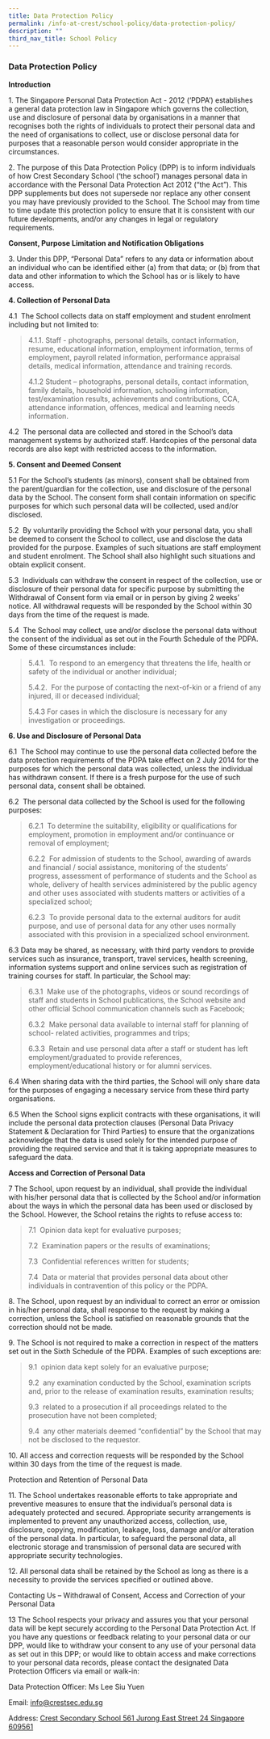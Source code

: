 ```yaml
---
title: Data Protection Policy
permalink: /info-at-crest/school-policy/data-protection-policy/
description: ""
third_nav_title: School Policy
---
```

### Data Protection Policy

**Introduction**

1\. The Singapore Personal Data Protection Act - 2012 (‘PDPA’) establishes a general data protection law in Singapore which governs the collection, use and disclosure of personal data by organisations in a manner that recognises both the rights of individuals to protect their personal data and the need of organisations to collect, use or disclose personal data for purposes that a reasonable person would consider appropriate in the circumstances.

  

2\. The purpose of this Data Protection Policy (DPP) is to inform individuals of how Crest Secondary School (‘the school’) manages personal data in accordance with the Personal Data Protection Act 2012 (“the Act”). This DPP supplements but does not supersede nor replace any other consent you may have previously provided to the School. The School may from time to time update this protection policy to ensure that it is consistent with our future developments, and/or any changes in legal or regulatory requirements.

  

**Consent, Purpose Limitation and Notification Obligations**

3. Under this DPP, “Personal Data” refers to any data or information about an individual who can be identified either (a) from that data; or (b) from that data and other information to which the School has or is likely to have access.

  

**4\. Collection of Personal Data**

4.1  The School collects data on staff employment and student enrolment including but not limited to:

> 4.1.1. Staff - photographs, personal details, contact information, resume, educational information, employment information, terms of employment, payroll related information, performance appraisal details, medical information, attendance and training records.
> 
> 4.1.2 Student – photographs, personal details, contact information, family details, household information, schooling information, test/examination results, achievements and contributions, CCA, attendance information, offences, medical and learning needs information.

4.2  The personal data are collected and stored in the School’s data management systems by authorized staff. Hardcopies of the personal data records are also kept with restricted access to the information.

  

**5\. Consent and Deemed Consent**

5.1 For the School’s students (as minors), consent shall be obtained from the parent/guardian for the collection, use and disclosure of the personal data by the School. The consent form shall contain information on specific purposes for which such personal data will be collected, used and/or disclosed.

5.2  By voluntarily providing the School with your personal data, you shall be deemed to consent the School to collect, use and disclose the data provided for the purpose. Examples of such situations are staff employment and student enrolment. The School shall also highlight such situations and obtain explicit consent.

5.3  Individuals can withdraw the consent in respect of the collection, use or disclosure of their personal data for specific purpose by submitting the Withdrawal of Consent form via email or in person by giving 2 weeks’ notice. All withdrawal requests will be responded by the School within 30 days from the time of the request is made.

5.4  The School may collect, use and/or disclose the personal data without the consent of the individual as set out in the Fourth Schedule of the PDPA. Some of these circumstances include:

> 5.4.1.  To respond to an emergency that threatens the life, health or safety of the individual or another individual;
> 
> 5.4.2.  For the purpose of contacting the next-of-kin or a friend of any injured, ill or deceased individual;
> 
> 5.4.3 For cases in which the disclosure is necessary for any investigation or proceedings.

  

**6\. Use and Disclosure of Personal Data**

6.1  The School may continue to use the personal data collected before the data protection requirements of the PDPA take effect on 2 July 2014 for the purposes for which the personal data was collected, unless the individual has withdrawn consent. If there is a fresh purpose for the use of such personal data, consent shall be obtained.

6.2  The personal data collected by the School is used for the following purposes:

> 6.2.1  To determine the suitability, eligibility or qualifications for employment, promotion in employment and/or continuance or removal of employment;
> 
> 6.2.2  For admission of students to the School, awarding of awards and financial / social assistance, monitoring of the students’ progress, assessment of performance of students and the School as whole, delivery of health services administered by the public agency and other uses associated with students matters or activities of a specialized school;
> 
> 6.2.3  To provide personal data to the external auditors for audit purpose, and use of personal data for any other uses normally associated with this provision in a specialized school environment.

6.3 Data may be shared, as necessary, with third party vendors to provide services such as insurance, transport, travel services, health screening, information systems support and online services such as registration of training courses for staff. In particular, the School may:

> 6.3.1  Make use of the photographs, videos or sound recordings of staff and students in School publications, the School website and other official School communication channels such as Facebook;
> 
> 6.3.2  Make personal data available to internal staff for planning of school- related activities, programmes and trips;
> 
> 6.3.3  Retain and use personal data after a staff or student has left employment/graduated to provide references, employment/educational history or for alumni services.

6.4 When sharing data with the third parties, the School will only share data for the purposes of engaging a necessary service from these third party organisations.  

6.5 When the School signs explicit contracts with these organisations, it will include the personal data protection clauses (Personal Data Privacy Statement & Declaration for Third Parties) to ensure that the organizations acknowledge that the data is used solely for the intended purpose of providing the required service and that it is taking appropriate measures to safeguard the data.  

  

**Access and Correction of Personal Data**

7 The School, upon request by an individual, shall provide the individual with his/her personal data that is collected by the School and/or information about the ways in which the personal data has been used or disclosed by the School. However, the School retains the rights to refuse access to:

>7.1  Opinion data kept for evaluative purposes;
>    
>7.2  Examination papers or the results of examinations;
>
>7.3  Confidential references written for students;
>    
>7.4  Data or material that provides personal data about other individuals in contravention of this policy or the PDPA.
    
      
    

8\. The School, upon request by an individual to correct an error or omission in his/her personal data, shall response to the request by making a correction, unless the School is satisfied on reasonable grounds that the correction should not be made.

  

9\. The School is not required to make a correction in respect of the matters set out in the Sixth Schedule of the PDPA. Examples of such exceptions are:

> 9.1  opinion data kept solely for an evaluative purpose;
> 
> 9.2  any examination conducted by the School, examination scripts and, prior to the release of examination results, examination results;
> 
> 9.3  related to a prosecution if all proceedings related to the prosecution have not been completed;
> 
> 9.4  any other materials deemed “confidential” by the School that may not be disclosed to the requestor.

  

10\. All access and correction requests will be responded by the School within 30 days from the time of the request is made.

Protection and Retention of Personal Data

  

11\. The School undertakes reasonable efforts to take appropriate and preventive measures to ensure that the individual’s personal data is adequately protected and secured. Appropriate security arrangements is implemented to prevent any unauthorized access, collection, use, disclosure, copying, modification, leakage, loss, damage and/or alteration of the personal data. In particular, to safeguard the personal data, all electronic storage and transmission of personal data are secured with appropriate security technologies.

  

12\. All personal data shall be retained by the School as long as there is a necessity to provide the services specified or outlined above.

Contacting Us – Withdrawal of Consent, Access and Correction of your Personal Data

  

13 The School respects your privacy and assures you that your personal data will be kept securely according to the Personal Data Protection Act. If you have any questions or feedback relating to your personal data or our DPP, would like to withdraw your consent to any use of your personal data as set out in this DPP; or would like to obtain access and make corrections to your personal data records, please contact the designated Data Protection Officers via email or walk-in:

  

  

Data Protection Officer: Ms Lee Siu Yuen

Email: [info@crestsec.edu.sg](mailto:info@crestsec.edu.sg)

Address: [Crest Secondary School 561 Jurong East Street 24 Singapore 609561](https://www.google.com.sg/maps/place/Crest+Secondary+School/@1.3433166,103.7406742,17z/data=!3m1!4b1!4m5!3m4!1s0x31da101709c924b3:0x5104dbd93122047f!8m2!3d1.3433166!4d103.7428629)